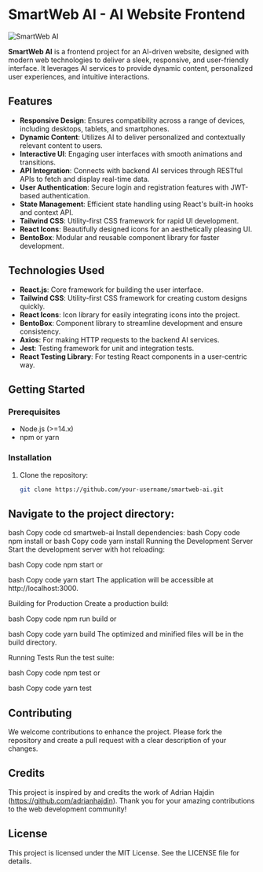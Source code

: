 # SmartWeb AI - AI Website Frontend

![SmartWeb AI](https://i.postimg.cc/G23X10c0/Screenshot-2024-06-05-133813.png)

**SmartWeb AI** is a frontend project for an AI-driven website, designed with modern web technologies to deliver a sleek, responsive, and user-friendly interface. It leverages AI services to provide dynamic content, personalized user experiences, and intuitive interactions.

## Features

- **Responsive Design**: Ensures compatibility across a range of devices, including desktops, tablets, and smartphones.
- **Dynamic Content**: Utilizes AI to deliver personalized and contextually relevant content to users.
- **Interactive UI**: Engaging user interfaces with smooth animations and transitions.
- **API Integration**: Connects with backend AI services through RESTful APIs to fetch and display real-time data.
- **User Authentication**: Secure login and registration features with JWT-based authentication.
- **State Management**: Efficient state handling using React's built-in hooks and context API.
- **Tailwind CSS**: Utility-first CSS framework for rapid UI development.
- **React Icons**: Beautifully designed icons for an aesthetically pleasing UI.
- **BentoBox**: Modular and reusable component library for faster development.

## Technologies Used

- **React.js**: Core framework for building the user interface.
- **Tailwind CSS**: Utility-first CSS framework for creating custom designs quickly.
- **React Icons**: Icon library for easily integrating icons into the project.
- **BentoBox**: Component library to streamline development and ensure consistency.
- **Axios**: For making HTTP requests to the backend AI services.
- **Jest**: Testing framework for unit and integration tests.
- **React Testing Library**: For testing React components in a user-centric way.

## Getting Started

### Prerequisites

- Node.js (>=14.x)
- npm or yarn

### Installation

1. Clone the repository:
   ```bash
   git clone https://github.com/your-username/smartweb-ai.git
   
## Navigate to the project directory:
bash
Copy code
cd smartweb-ai
Install dependencies:
bash
Copy code
npm install or bash
Copy code
yarn install
Running the Development Server
Start the development server with hot reloading:

bash
Copy code
npm start
or

bash
Copy code
yarn start
The application will be accessible at http://localhost:3000.

Building for Production
Create a production build:

bash
Copy code
npm run build
or

bash
Copy code
yarn build
The optimized and minified files will be in the build directory.

Running Tests
Run the test suite:

bash
Copy code
npm test
or

bash
Copy code
yarn test
## Contributing
We welcome contributions to enhance the project. Please fork the repository and create a pull request with a clear description of your changes.

## Credits
This project is inspired by and credits the work of Adrian Hajdin (https://github.com/adrianhajdin). Thank you for your amazing contributions to the web development community!

## License
This project is licensed under the MIT License. See the LICENSE file for details.
